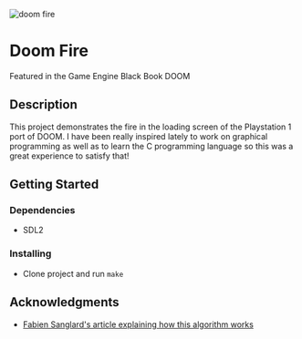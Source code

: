 ![doom fire](./fire.gif)

# Doom Fire
Featured in the Game Engine Black Book DOOM

## Description

This project demonstrates the fire in the loading screen of the Playstation 1 port of DOOM. 
I have been really inspired lately to work on graphical programming as well as to learn the C programming language so this was a great experience to satisfy that!

## Getting Started

### Dependencies

* SDL2

### Installing

* Clone project and run ```make```

## Acknowledgments

* [Fabien Sanglard's article explaining how this algorithm works](https://fabiensanglard.net/doom_fire_psx/)
